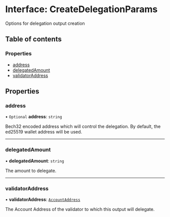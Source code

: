 # Interface: CreateDelegationParams

Options for delegation output creation

## Table of contents

### Properties

- [address](CreateDelegationParams.md#address)
- [delegatedAmount](CreateDelegationParams.md#delegatedamount)
- [validatorAddress](CreateDelegationParams.md#validatoraddress)

## Properties

### address

• `Optional` **address**: `string`

Bech32 encoded address which will control the delegation. By default, the ed25519 wallet address will be used.

___

### delegatedAmount

• **delegatedAmount**: `string`

The amount to delegate.

___

### validatorAddress

• **validatorAddress**: [`AccountAddress`](../classes/AccountAddress.md)

The Account Address of the validator to which this output will delegate.
